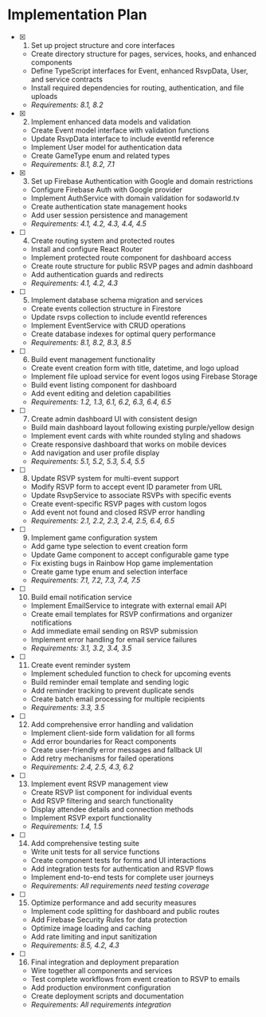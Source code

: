 # Implementation Plan

- [x] 1. Set up project structure and core interfaces

  - Create directory structure for pages, services, hooks, and enhanced components
  - Define TypeScript interfaces for Event, enhanced RsvpData, User, and service contracts
  - Install required dependencies for routing, authentication, and file uploads
  - _Requirements: 8.1, 8.2_

- [x] 2. Implement enhanced data models and validation

  - Create Event model interface with validation functions
  - Update RsvpData interface to include eventId reference
  - Implement User model for authentication data
  - Create GameType enum and related types
  - _Requirements: 8.1, 8.2, 7.1_

- [x] 3. Set up Firebase Authentication with Google and domain restrictions


  - Configure Firebase Auth with Google provider
  - Implement AuthService with domain validation for sodaworld.tv
  - Create authentication state management hooks
  - Add user session persistence and management
  - _Requirements: 4.1, 4.2, 4.3, 4.4, 4.5_

- [ ] 4. Create routing system and protected routes

  - Install and configure React Router
  - Implement protected route component for dashboard access
  - Create route structure for public RSVP pages and admin dashboard
  - Add authentication guards and redirects
  - _Requirements: 4.1, 4.2, 4.3_

- [ ] 5. Implement database schema migration and services

  - Create events collection structure in Firestore
  - Update rsvps collection to include eventId references
  - Implement EventService with CRUD operations
  - Create database indexes for optimal query performance
  - _Requirements: 8.1, 8.2, 8.3, 8.5_

- [ ] 6. Build event management functionality

  - Create event creation form with title, datetime, and logo upload
  - Implement file upload service for event logos using Firebase Storage
  - Build event listing component for dashboard
  - Add event editing and deletion capabilities
  - _Requirements: 1.2, 1.3, 6.1, 6.2, 6.3, 6.4, 6.5_

- [ ] 7. Create admin dashboard UI with consistent design

  - Build main dashboard layout following existing purple/yellow design
  - Implement event cards with white rounded styling and shadows
  - Create responsive dashboard that works on mobile devices
  - Add navigation and user profile display
  - _Requirements: 5.1, 5.2, 5.3, 5.4, 5.5_

- [ ] 8. Update RSVP system for multi-event support

  - Modify RSVP form to accept event ID parameter from URL
  - Update RsvpService to associate RSVPs with specific events
  - Create event-specific RSVP pages with custom logos
  - Add event not found and closed RSVP error handling
  - _Requirements: 2.1, 2.2, 2.3, 2.4, 2.5, 6.4, 6.5_

- [ ] 9. Implement game configuration system

  - Add game type selection to event creation form
  - Update Game component to accept configurable game type
  - Fix existing bugs in Rainbow Hop game implementation
  - Create game type enum and selection interface
  - _Requirements: 7.1, 7.2, 7.3, 7.4, 7.5_

- [ ] 10. Build email notification service

  - Implement EmailService to integrate with external email API
  - Create email templates for RSVP confirmations and organizer notifications
  - Add immediate email sending on RSVP submission
  - Implement error handling for email service failures
  - _Requirements: 3.1, 3.2, 3.4, 3.5_

- [ ] 11. Create event reminder system

  - Implement scheduled function to check for upcoming events
  - Build reminder email template and sending logic
  - Add reminder tracking to prevent duplicate sends
  - Create batch email processing for multiple recipients
  - _Requirements: 3.3, 3.5_

- [ ] 12. Add comprehensive error handling and validation

  - Implement client-side form validation for all forms
  - Add error boundaries for React components
  - Create user-friendly error messages and fallback UI
  - Add retry mechanisms for failed operations
  - _Requirements: 2.4, 2.5, 4.3, 6.2_

- [ ] 13. Implement event RSVP management view

  - Create RSVP list component for individual events
  - Add RSVP filtering and search functionality
  - Display attendee details and connection methods
  - Implement RSVP export functionality
  - _Requirements: 1.4, 1.5_

- [ ] 14. Add comprehensive testing suite

  - Write unit tests for all service functions
  - Create component tests for forms and UI interactions
  - Add integration tests for authentication and RSVP flows
  - Implement end-to-end tests for complete user journeys
  - _Requirements: All requirements need testing coverage_

- [ ] 15. Optimize performance and add security measures

  - Implement code splitting for dashboard and public routes
  - Add Firebase Security Rules for data protection
  - Optimize image loading and caching
  - Add rate limiting and input sanitization
  - _Requirements: 8.5, 4.2, 4.3_

- [ ] 16. Final integration and deployment preparation
  - Wire together all components and services
  - Test complete workflows from event creation to RSVP to emails
  - Add production environment configuration
  - Create deployment scripts and documentation
  - _Requirements: All requirements integration_
